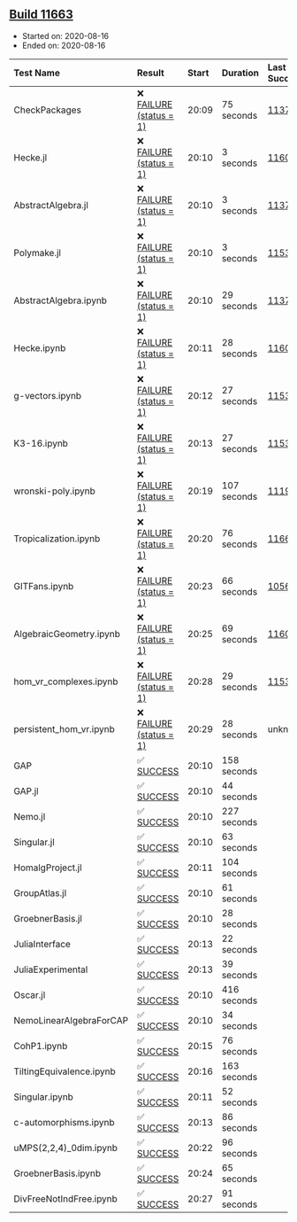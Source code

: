 ## [Build 11663](https://oscarci.mathematik.uni-kl.de/job/oscar/11663/)

* Started on: 2020-08-16
* Ended on: 2020-08-16

| Test Name    | Result | Start | Duration | Last Success | First Failure |
|:-------------|:-------|:------|:---------|:-------------|:--------------|
| CheckPackages | ❌ [FAILURE (status = 1)](https://oscarci.mathematik.uni-kl.de/job/oscar/11663/artifact/logs/build-11663/CheckPackages.log) | 20:09 | 75 seconds | [11376](https://oscarci.mathematik.uni-kl.de/job/oscar/11376/) | [11377](https://oscarci.mathematik.uni-kl.de/job/oscar/11377/) |
| Hecke.jl | ❌ [FAILURE (status = 1)](https://oscarci.mathematik.uni-kl.de/job/oscar/11663/artifact/logs/build-11663/Hecke.jl.log) | 20:10 | 3 seconds | [11602](https://oscarci.mathematik.uni-kl.de/job/oscar/11602/) | [11603](https://oscarci.mathematik.uni-kl.de/job/oscar/11603/) |
| AbstractAlgebra.jl | ❌ [FAILURE (status = 1)](https://oscarci.mathematik.uni-kl.de/job/oscar/11663/artifact/logs/build-11663/AbstractAlgebra.jl.log) | 20:10 | 3 seconds | [11376](https://oscarci.mathematik.uni-kl.de/job/oscar/11376/) | [11377](https://oscarci.mathematik.uni-kl.de/job/oscar/11377/) |
| Polymake.jl | ❌ [FAILURE (status = 1)](https://oscarci.mathematik.uni-kl.de/job/oscar/11663/artifact/logs/build-11663/Polymake.jl.log) | 20:10 | 3 seconds | [11532](https://oscarci.mathematik.uni-kl.de/job/oscar/11532/) | [11533](https://oscarci.mathematik.uni-kl.de/job/oscar/11533/) |
| AbstractAlgebra.ipynb | ❌ [FAILURE (status = 1)](https://oscarci.mathematik.uni-kl.de/job/oscar/11663/artifact/logs/build-11663/AbstractAlgebra.ipynb.log) | 20:10 | 29 seconds | [11376](https://oscarci.mathematik.uni-kl.de/job/oscar/11376/) | [11377](https://oscarci.mathematik.uni-kl.de/job/oscar/11377/) |
| Hecke.ipynb | ❌ [FAILURE (status = 1)](https://oscarci.mathematik.uni-kl.de/job/oscar/11663/artifact/logs/build-11663/Hecke.ipynb.log) | 20:11 | 28 seconds | [11602](https://oscarci.mathematik.uni-kl.de/job/oscar/11602/) | [11603](https://oscarci.mathematik.uni-kl.de/job/oscar/11603/) |
| g-vectors.ipynb | ❌ [FAILURE (status = 1)](https://oscarci.mathematik.uni-kl.de/job/oscar/11663/artifact/logs/build-11663/g-vectors.ipynb.log) | 20:12 | 27 seconds | [11532](https://oscarci.mathematik.uni-kl.de/job/oscar/11532/) | [11533](https://oscarci.mathematik.uni-kl.de/job/oscar/11533/) |
| K3-16.ipynb | ❌ [FAILURE (status = 1)](https://oscarci.mathematik.uni-kl.de/job/oscar/11663/artifact/logs/build-11663/K3-16.ipynb.log) | 20:13 | 27 seconds | [11532](https://oscarci.mathematik.uni-kl.de/job/oscar/11532/) | [11533](https://oscarci.mathematik.uni-kl.de/job/oscar/11533/) |
| wronski-poly.ipynb | ❌ [FAILURE (status = 1)](https://oscarci.mathematik.uni-kl.de/job/oscar/11663/artifact/logs/build-11663/wronski-poly.ipynb.log) | 20:19 | 107 seconds | [11192](https://oscarci.mathematik.uni-kl.de/job/oscar/11192/) | [11193](https://oscarci.mathematik.uni-kl.de/job/oscar/11193/) |
| Tropicalization.ipynb | ❌ [FAILURE (status = 1)](https://oscarci.mathematik.uni-kl.de/job/oscar/11663/artifact/logs/build-11663/Tropicalization.ipynb.log) | 20:20 | 76 seconds | [11662](https://oscarci.mathematik.uni-kl.de/job/oscar/11662/) | [11663](https://oscarci.mathematik.uni-kl.de/job/oscar/11663/) |
| GITFans.ipynb | ❌ [FAILURE (status = 1)](https://oscarci.mathematik.uni-kl.de/job/oscar/11663/artifact/logs/build-11663/GITFans.ipynb.log) | 20:23 | 66 seconds | [10566](https://oscarci.mathematik.uni-kl.de/job/oscar/10566/) | [10567](https://oscarci.mathematik.uni-kl.de/job/oscar/10567/) |
| AlgebraicGeometry.ipynb | ❌ [FAILURE (status = 1)](https://oscarci.mathematik.uni-kl.de/job/oscar/11663/artifact/logs/build-11663/AlgebraicGeometry.ipynb.log) | 20:25 | 69 seconds | [11602](https://oscarci.mathematik.uni-kl.de/job/oscar/11602/) | [11603](https://oscarci.mathematik.uni-kl.de/job/oscar/11603/) |
| hom_vr_complexes.ipynb | ❌ [FAILURE (status = 1)](https://oscarci.mathematik.uni-kl.de/job/oscar/11663/artifact/logs/build-11663/hom_vr_complexes.ipynb.log) | 20:28 | 29 seconds | [11532](https://oscarci.mathematik.uni-kl.de/job/oscar/11532/) | [11533](https://oscarci.mathematik.uni-kl.de/job/oscar/11533/) |
| persistent_hom_vr.ipynb | ❌ [FAILURE (status = 1)](https://oscarci.mathematik.uni-kl.de/job/oscar/11663/artifact/logs/build-11663/persistent_hom_vr.ipynb.log) | 20:29 | 28 seconds | unknown | unknown |
| GAP | ✅ [SUCCESS](https://oscarci.mathematik.uni-kl.de/job/oscar/11663/artifact/logs/build-11663/GAP.log) | 20:10 | 158 seconds |  |  |
| GAP.jl | ✅ [SUCCESS](https://oscarci.mathematik.uni-kl.de/job/oscar/11663/artifact/logs/build-11663/GAP.jl.log) | 20:10 | 44 seconds |  |  |
| Nemo.jl | ✅ [SUCCESS](https://oscarci.mathematik.uni-kl.de/job/oscar/11663/artifact/logs/build-11663/Nemo.jl.log) | 20:10 | 227 seconds |  |  |
| Singular.jl | ✅ [SUCCESS](https://oscarci.mathematik.uni-kl.de/job/oscar/11663/artifact/logs/build-11663/Singular.jl.log) | 20:10 | 63 seconds |  |  |
| HomalgProject.jl | ✅ [SUCCESS](https://oscarci.mathematik.uni-kl.de/job/oscar/11663/artifact/logs/build-11663/HomalgProject.jl.log) | 20:11 | 104 seconds |  |  |
| GroupAtlas.jl | ✅ [SUCCESS](https://oscarci.mathematik.uni-kl.de/job/oscar/11663/artifact/logs/build-11663/GroupAtlas.jl.log) | 20:10 | 61 seconds |  |  |
| GroebnerBasis.jl | ✅ [SUCCESS](https://oscarci.mathematik.uni-kl.de/job/oscar/11663/artifact/logs/build-11663/GroebnerBasis.jl.log) | 20:10 | 28 seconds |  |  |
| JuliaInterface | ✅ [SUCCESS](https://oscarci.mathematik.uni-kl.de/job/oscar/11663/artifact/logs/build-11663/JuliaInterface.log) | 20:13 | 22 seconds |  |  |
| JuliaExperimental | ✅ [SUCCESS](https://oscarci.mathematik.uni-kl.de/job/oscar/11663/artifact/logs/build-11663/JuliaExperimental.log) | 20:13 | 39 seconds |  |  |
| Oscar.jl | ✅ [SUCCESS](https://oscarci.mathematik.uni-kl.de/job/oscar/11663/artifact/logs/build-11663/Oscar.jl.log) | 20:10 | 416 seconds |  |  |
| NemoLinearAlgebraForCAP | ✅ [SUCCESS](https://oscarci.mathematik.uni-kl.de/job/oscar/11663/artifact/logs/build-11663/NemoLinearAlgebraForCAP.log) | 20:10 | 34 seconds |  |  |
| CohP1.ipynb | ✅ [SUCCESS](https://oscarci.mathematik.uni-kl.de/job/oscar/11663/artifact/logs/build-11663/CohP1.ipynb.log) | 20:15 | 76 seconds |  |  |
| TiltingEquivalence.ipynb | ✅ [SUCCESS](https://oscarci.mathematik.uni-kl.de/job/oscar/11663/artifact/logs/build-11663/TiltingEquivalence.ipynb.log) | 20:16 | 163 seconds |  |  |
| Singular.ipynb | ✅ [SUCCESS](https://oscarci.mathematik.uni-kl.de/job/oscar/11663/artifact/logs/build-11663/Singular.ipynb.log) | 20:11 | 52 seconds |  |  |
| c-automorphisms.ipynb | ✅ [SUCCESS](https://oscarci.mathematik.uni-kl.de/job/oscar/11663/artifact/logs/build-11663/c-automorphisms.ipynb.log) | 20:13 | 86 seconds |  |  |
| uMPS(2,2,4)_0dim.ipynb | ✅ [SUCCESS](https://oscarci.mathematik.uni-kl.de/job/oscar/11663/artifact/logs/build-11663/uMPS-2-2-4-_0dim.ipynb.log) | 20:22 | 96 seconds |  |  |
| GroebnerBasis.ipynb | ✅ [SUCCESS](https://oscarci.mathematik.uni-kl.de/job/oscar/11663/artifact/logs/build-11663/GroebnerBasis.ipynb.log) | 20:24 | 65 seconds |  |  |
| DivFreeNotIndFree.ipynb | ✅ [SUCCESS](https://oscarci.mathematik.uni-kl.de/job/oscar/11663/artifact/logs/build-11663/DivFreeNotIndFree.ipynb.log) | 20:27 | 91 seconds |  |  |
